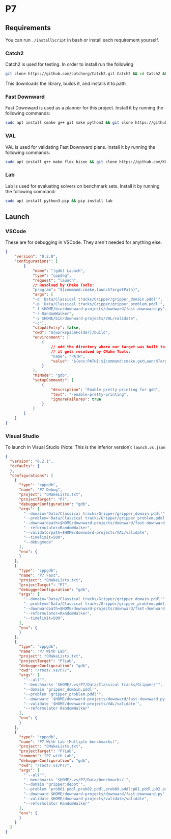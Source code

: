# P7
## Requirements
You can run `./installScript` in bash or install each requirement yourself.

### Catch2
Catch2 is used for testing.
In order to install run the following

```bash
git clone https://github.com/catchorg/Catch2.git Catch2 && cd Catch2 && cmake -Bbuild -H. -DBUILD_TESTING=OFF && sudo cmake --build build/ --target install && cd ..
```

This downloads the library, builds it, and installs it to path

### Fast Downward
Fast Downward is used as a planner for this project.
Install it by running the following commands:
```bash
sudo apt install cmake g++ git make python3 && git clone https://github.com/aibasel/downward.git && cd downward && ./build.py
```

### VAL
VAL is used for validating Fast Downward plans.
Install it by running the following commands:
```bash
sudo apt install g++ make flex bison && git clone https://github.com/KCL-Planning/VAL.git && cd VAL && git checkout a5565396007eee73ac36527fbf904142b3077c74 && make clean && sed -i 's/-Werror //g' Makefile && make
```

### Lab
Lab is used for evaluating solvers on benchmark sets.
Install it by running the following command:
```bash
sudo apt install python3-pip && pip install lab
```

## Launch
### VSCode
These are for debugging in VSCode. They aren't needed for anything else.
```json
{
    "version": "0.2.0",
    "configurations": [
        {
            "name": "(gdb) Launch",
            "type": "cppdbg",
            "request": "launch",
            // Resolved by CMake Tools:
            "program": "${command:cmake.launchTargetPath}",
            "args": [
            "-d 'Data/Classical tracks/Gripper/gripper_domain.pddl'",
            "-p 'Data/Classical tracks/Gripper/gripper_problem.pddl'",
            "-f $HOME/bin/downward-projects/downward/fast-downward.py",
            "-r RandomWalker",
            "-v $HOME/bin/downward-projects/VAL/validate",
            "-c"],
            "stopAtEntry": false,
            "cwd": "${workspaceFolder}/build",
            "environment": [
                {
                    // add the directory where our target was built to the PATHs
                    // it gets resolved by CMake Tools:
                    "name": "PATH",
                    "value": "${env:PATH}:${command:cmake.getLaunchTargetDirectory}"
                }
            ],
            "MIMode": "gdb",
            "setupCommands": [
                {
                    "description": "Enable pretty-printing for gdb",
                    "text": "-enable-pretty-printing",
                    "ignoreFailures": true
                }
            ]
        }
    ]
}
```

### Visual Studio
To launch in Visual Studio (Note: This is the inferior version):
`launch.vs.json`
```json
{
  "version": "0.2.1",
  "defaults": {
  },
  "configurations": [
    {
      "type": "cppgdb",
      "name": "P7 Debug",
      "project": "CMakeLists.txt",
      "projectTarget": "P7",
      "debuggerConfiguration": "gdb",
      "args": [
        "--domain='Data/Classical tracks/Gripper/gripper_domain.pddl'",
        "--problem='Data/Classical tracks/Gripper/gripper_problem.pddl'",
        "--downwardpath=$HOME/downward-projects/downward/fast-downward.py",
        "--reformulator=RandomWalker",
        "--validatorpath=$HOME/downward-projects/VAL/validate",
        "--timelimit=500",
        "--debugmode"
      ],
      "env": {
      }
    },
    {
      "type": "cppgdb",
      "name": "P7 Fast",
      "project": "CMakeLists.txt",
      "projectTarget": "P7",
      "debuggerConfiguration": "gdb",
      "args": [
        "--domain='Data/Classical tracks/Gripper/gripper_domain.pddl'",
        "--problem='Data/Classical tracks/Gripper/gripper_problem.pddl'",
        "--downwardpath=$HOME/downward-projects/downward/fast-downward.py",
        "--reformulator=RandomWalker",
        "--timelimit=500",
      ],
      "env": {
      }
    },
    {
      "type": "cppgdb",
      "name": "P7 With Lab",
      "project": "CMakeLists.txt",
      "projectTarget": "P7Lab",
      "debuggerConfiguration": "gdb",
      "cwd": "/root/.vs/P7/",
      "args": [
        "'--all'",
        "--benchmarks '$HOME/.vs/P7/Data/Classical tracks/Gripper/'",
        "--domain 'gripper_domain.pddl'",
        "--problem 'gripper_problem.pddl'",
        "--downward '$HOME/downward-projects/downward/fast-downward.py'",
        "--validate '$HOME/downward-projects/VAL/validate'",
        "--reformulator RandomWalker"
      ],
      "env": {
      }
    },
    {
      "type": "cppgdb",
      "name": "P7 With Lab (Multiple benchmarks)",
      "project": "CMakeLists.txt",
      "projectTarget": "P7Lab",
      "comment": "P7 with Lab",
      "debuggerConfiguration": "gdb",
      "cwd": "/root/.vs/P7/",
      "args": [
        "'--all'",
        "--benchmarks '$HOME/.vs/P7/Data/benchmarks/'",
        "--domain 'gripper:depot'",
        "--problem 'prob01.pddl,prob02.pddl,prob09.pddl:p01.pddl,p02.pddl'",
        "--downward $HOME/downward-projects/downward/fast-downward.py",
        "--validate $HOME/downward-projects/validate/validate",
        "--reformulator RandomWalker"
      ],
      "env": {
      }
    }
  ]
}
```
